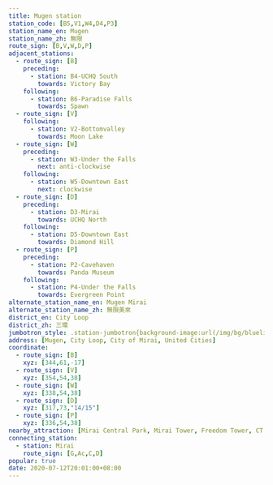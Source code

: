 ```yaml
---
title: Mugen station
station_code: [B5,V1,W4,D4,P3]
station_name_en: Mugen
station_name_zh: 無限
route_sign: [B,V,W,D,P]
adjacent_stations:
  - route_sign: [B]
    preceding:
      - station: B4-UCHQ South
        towards: Victory Bay
    following:
      - station: B6-Paradise Falls
        towards: Spawn
  - route_sign: [V]
    following:
      - station: V2-Bottomvalley
        towards: Moon Lake
  - route_sign: [W]
    preceding:
      - station: W3-Under the Falls
        next: anti-clockwise
    following:
      - station: W5-Downtown East
        next: clockwise
  - route_sign: [D]
    preceding:
      - station: D3-Mirai
        towards: UCHQ North
    following:
      - station: D5-Downtown East
        towards: Diamond Hill
  - route_sign: [P]
    preceding:
      - station: P2-Cavehaven
        towards: Panda Museum
    following:
      - station: P4-Under the Falls
        towards: Evergreen Point
alternate_station_name_en: Mugen Mirai
alternate_station_name_zh: 無限美來
district_en: City Loop
district_zh: 三環
jumbotron_style: .station-jumbotron{background-image:url(/img/bg/blueline.png),url(/img/bg/victoryline.png),url(/img/bg/waterfallline.png),url(/img/bg/diamondline.png),url(/img/bg/pandaexpress.png);background-repeat:no-repeat;background-size:100% 10px,50% 10px,100% 10px,100% 10px;background-position:0 70px,right 100px,0 130px,0 160px,0 190px}
address: [Mugen, City Loop, City of Mirai, United Cities]
coordinate:
  - route_sign: [B]
    xyz: [344,61,-17]
  - route_sign: [V]
    xyz: [354,54,38]
  - route_sign: [W]
    xyz: [338,54,38]
  - route_sign: [D]
    xyz: [317,73,"14/15"]
  - route_sign: [P]
    xyz: [336,54,38]
nearby_attraction: [Mirai Central Park, Mirai Tower, Freedom Tower, CT Centre, Three Storey Pagoda, Paradise Tower, Central Clock Tower]
connecting_station:
  - station: Mirai
    route_sign: [G,Ac,C,D]
popular: true
date: 2020-07-12T20:01:00+08:00
---
```


